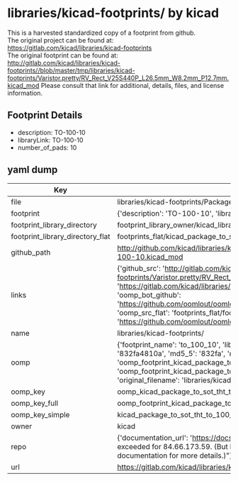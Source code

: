 # libraries/kicad-footprints/ by kicad  
This is a harvested standardized copy of a footprint from github.  
The original project can be found at:  
https://gitlab.com/kicad/libraries/kicad-footprints  
The original footprint can be found at:
http://gitlab.com/kicad/libraries/kicad-footprints//blob/master/tmp/libraries/kicad-footprints/Varistor.pretty/RV_Rect_V25S440P_L26.5mm_W8.2mm_P12.7mm.kicad_mod
Please consult that link for additional, details, files, and license information.  
## Footprint Details
* description: TO-100-10  
* libraryLink: TO-100-10  
* number_of_pads: 10  
## yaml dump  
| Key | Value |  
| --- | --- |  
| file | libraries/kicad-footprints/Package_TO_SOT_THT.pretty/TO-100-10.kicad_mod |  
| footprint | {'description': 'TO-100-10', 'libraryLink': 'TO-100-10', 'number_of_pads': 10} |  
| footprint_library_directory | footprint_library_owner/kicad_libraries/kicad-footprints/ |  
| footprint_library_directory_flat | footprints_flat/kicad_package_to_sot_tht_to_100_10/working |  
| github_path | http://github.com/kicad/libraries/kicad-footprints//blob/master/tmp/libraries/kicad-footprints/Package_TO_SOT_THT.pretty/TO-100-10.kicad_mod |  
| links | {'github_src': 'http://gitlab.com/kicad/libraries/kicad-footprints//blob/master/tmp/libraries/kicad-footprints/Varistor.pretty/RV_Rect_V25S440P_L26.5mm_W8.2mm_P12.7mm.kicad_mod', 'github_src_repo': 'https://gitlab.com/kicad/libraries/kicad-footprints', 'oomp_bot': 'footprints/kicad_package_to_sot_tht_to_100_10/working', 'oomp_bot_github': 'https://github.com/oomlout/oomlout_oomp_footprint_bot/tree/main/footprints/kicad_package_to_sot_tht_to_100_10/working', 'oomp_src_flat': 'footprints_flat/footprints_flat/kicad_package_to_sot_tht_to_100_10/working', 'oomp_src_flat_github': 'https://github.com/oomlout/oomlout_oomp_footprint_src/tree/main/footprints_flat/kicad_package_to_sot_tht_to_100_10/working'} |  
| name | libraries/kicad-footprints/ |  
| oomp | {'footprint_name': 'to_100_10', 'library_name': 'package_to_sot_tht', 'md5': '832fa4810a703adeeacf9522d1f62027', 'md5_10': '832fa4810a', 'md5_5': '832fa', 'md5_6': '832fa4', 'oomp_key': 'oomp_kicad_package_to_sot_tht_to_100_10', 'oomp_key_extra': 'oomp_footprint_kicad_package_to_sot_tht_to_100_10', 'oomp_key_full': 'oomp_footprint_kicad_package_to_sot_tht_to_100_10_832fa4', 'oomp_key_simple': 'kicad_package_to_sot_tht_to_100_10', 'original_filename': 'libraries/kicad-footprints/Package_TO_SOT_THT.pretty/TO-100-10.kicad_mod', 'owner_name': 'kicad'} |  
| oomp_key | oomp_kicad_package_to_sot_tht_to_100_10 |  
| oomp_key_full | oomp_footprint_kicad_package_to_sot_tht_to_100_10 |  
| oomp_key_simple | kicad_package_to_sot_tht_to_100_10 |  
| owner | kicad |  
| repo | {'documentation_url': 'https://docs.github.com/rest/overview/resources-in-the-rest-api#rate-limiting', 'message': "API rate limit exceeded for 84.66.173.59. (But here's the good news: Authenticated requests get a higher rate limit. Check out the documentation for more details.)"} |  
| url | https://gitlab.com/kicad/libraries/kicad-footprints |  

